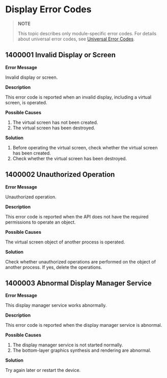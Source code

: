 # Display Error Codes

> **NOTE**
>
> This topic describes only module-specific error codes. For details about universal error codes, see [Universal Error Codes](../errorcode-universal.md).

## 1400001 Invalid Display or Screen
**Error Message**

Invalid display or screen.

**Description**

This error code is reported when an invalid display, including a virtual screen, is operated.

**Possible Causes**
1. The virtual screen has not been created.
2. The virtual screen has been destroyed.

**Solution**

1. Before operating the virtual screen, check whether the virtual screen has been created.
2. Check whether the virtual screen has been destroyed.

## 1400002 Unauthorized Operation
**Error Message**

Unauthorized operation.

**Description**

This error code is reported when the API does not have the required permissions to operate an object.

**Possible Causes**

The virtual screen object of another process is operated.

**Solution**

Check whether unauthorized operations are performed on the object of another process. If yes, delete the operations.

## 1400003 Abnormal Display Manager Service
**Error Message**

This display manager service works abnormally.

**Description**

This error code is reported when the display manager service is abnormal.

**Possible Causes**

1. The display manager service is not started normally.
2. The bottom-layer graphics synthesis and rendering are abnormal.

**Solution**

Try again later or restart the device.
